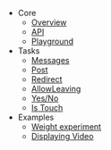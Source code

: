 - Core
    - [Overview](overview.md)
    - [API](API.md)
    - [Playground](playground.js)
- Tasks
    - [Messages](messages.md)
    - [Post](post.md)
    - [Redirect](redirect.md)
    - [AllowLeaving](allowleaving.md)
    - [Yes/No](choose.md)
    - [Is Touch](isTouch.md)
- Examples
    - [Weight experiment](weightManager.js)
    - [Displaying Video](videoManager.js)
